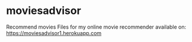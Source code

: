 # moviesadvisor
Recommend movies
Files for my online movie recommender available on: https://moviesadvisor1.herokuapp.com
